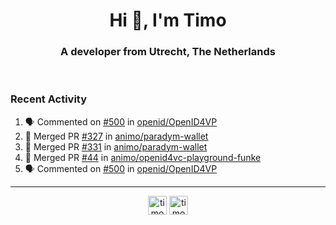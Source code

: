 <h1 align="center">Hi 👋, I'm Timo</h1>
<h3 align="center">A developer from Utrecht, The Netherlands</h3>
<br/>
<!-- https://github.com/rahuldkjain/github-profile-readme-generator --!>

<!--  <p align="left"><img src="https://github-readme-stats.vercel.app/api?username=timoglastra&show_icons=true&count_private=true&" alt="timoglastra" /></p> --!>

<!--
Github language stats
<p align="left"><img src="https://github-readme-stats.vercel.app/api/top-langs/?username=timoglastra&layout=compact" alt="timoglastra" /><p>
-->

<!-- Codestats language stats -->
<!-- <p align="left"><img src="https://codestats-readme.vercel.app/api/top-langs/?username=timoglastra&layout=compact&language_count=12" alt="timoglastra" /><p>    --!>
  
<h3>Recent Activity</h3>

<!--START_SECTION:activity-->
1. 🗣 Commented on [#500](https://github.com/openid/OpenID4VP/pull/500#issuecomment-2805289572) in [openid/OpenID4VP](https://github.com/openid/OpenID4VP)
2. 🎉 Merged PR [#327](https://github.com/animo/paradym-wallet/pull/327) in [animo/paradym-wallet](https://github.com/animo/paradym-wallet)
3. 🎉 Merged PR [#331](https://github.com/animo/paradym-wallet/pull/331) in [animo/paradym-wallet](https://github.com/animo/paradym-wallet)
4. 🎉 Merged PR [#44](https://github.com/animo/openid4vc-playground-funke/pull/44) in [animo/openid4vc-playground-funke](https://github.com/animo/openid4vc-playground-funke)
5. 🗣 Commented on [#500](https://github.com/openid/OpenID4VP/pull/500#issuecomment-2799948717) in [openid/OpenID4VP](https://github.com/openid/OpenID4VP)
<!--END_SECTION:activity-->

---

<p align="center">
<a href="https://twitter.com/timoglastra" target="blank"><img align="center" src="https://cdn.jsdelivr.net/npm/simple-icons@3.0.1/icons/twitter.svg" alt="timoglastra" height="30" width="30" /></a>
<a href="https://linkedin.com/in/timoglastra" target="blank"><img align="center" src="https://cdn.jsdelivr.net/npm/simple-icons@3.0.1/icons/linkedin.svg" alt="timoglastra" height="30" width="30" /></a>
</p>



